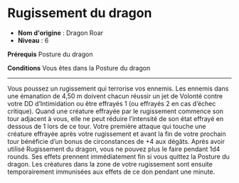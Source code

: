 # Rugissement du dragon

 * **Nom d'origine** : Dragon Roar
 * **Niveau** : 6


<p><strong>Prérequis</strong> Posture du dragon</p>
<p><strong>Conditions</strong> Vous êtes dans la Posture du dragon</p>
<hr>
<p>Vous poussez un rugissement qui terrorise vos ennemis. Les ennemis dans une émanation de 4,50 m doivent chacun réussir un jet de Volonté contre votre DD d’Intimidation ou être effrayés 1 (ou effrayés 2 en cas d’échec critique). Quand une créature effrayée par le rugissement commence son tour adjacent à vous, elle ne peut réduire l’intensité de son état effrayé en dessous de 1 lors de ce tour. Votre première attaque qui touche une créature effrayée après votre rugissement et avant la fin de votre prochain tour bénéficie d’un bonus de circonstances de +4 aux dégâts. Après avoir utilisé Rugissement du dragon, vous ne pouvez plus le faire pendant 1d4 rounds. Ses effets prennent immédiatement fin si vous quittez la Posture du dragon. Les créatures dans la zone de votre rugissement sont ensuite temporairement immunisées aux effets de ce don pendant une minute.</p>